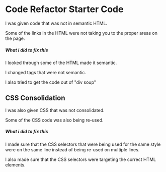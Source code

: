# Code Refactor Starter Code

I was given code that was not in semantic HTML.

Some of the links in the HTML were not taking you to the proper areas on the page.

##### What i did to fix this

I looked through some of the HTML made it semantic. 

I changed tags that were not semantic.

I also tried to get the code out of "div soup"

## CSS Consolidation

I was also given CSS that was not consolidated.

Some of the CSS code was also being re-used.

##### What i did to fix this

I made sure that the CSS selectors that were being used for the same style were on the same line instead of being re-used on multiple lines.

I also made sure that the CSS selectors were targeting the correct HTML elements.
